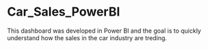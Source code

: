 # Car_Sales_PowerBI
This dashboard was developed in Power BI and the goal is to quickly understand how the sales in the car industry are treding.
